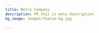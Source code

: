 ```yaml
---
title: Notre Company
description: FR_this is meta description
bg_image: images/featue-bg.jpg

---
```

